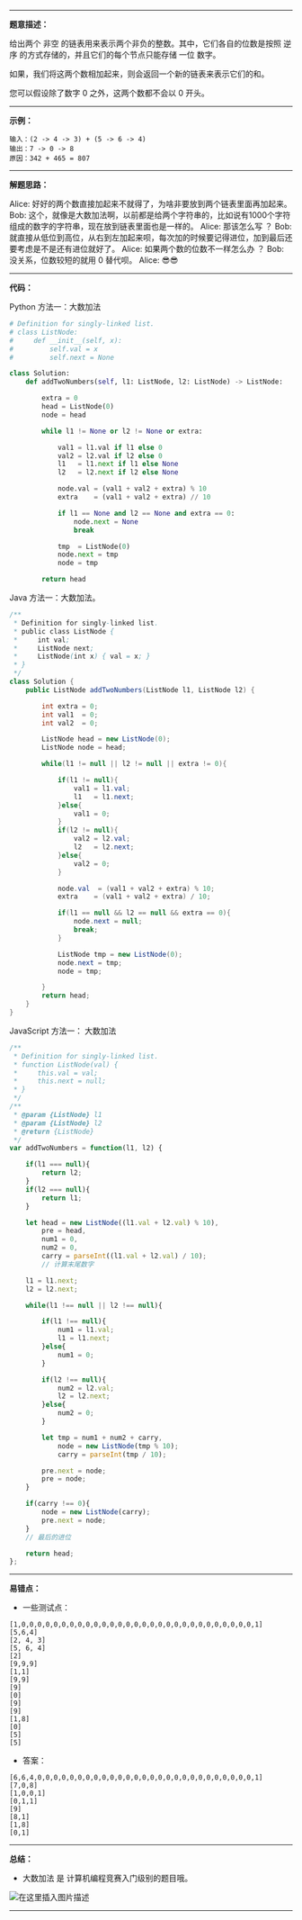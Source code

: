 

----

**题意描述：**

给出两个 非空 的链表用来表示两个非负的整数。其中，它们各自的位数是按照 逆序 的方式存储的，并且它们的每个节点只能存储 一位 数字。

如果，我们将这两个数相加起来，则会返回一个新的链表来表示它们的和。

您可以假设除了数字 0 之外，这两个数都不会以 0 开头。

---

**示例：**

```clike
输入：(2 -> 4 -> 3) + (5 -> 6 -> 4)
输出：7 -> 0 -> 8
原因：342 + 465 = 807
```
---


**解题思路：**

Alice: 好好的两个数直接加起来不就得了，为啥非要放到两个链表里面再加起来。
Bob: 这个，就像是大数加法啊，以前都是给两个字符串的，比如说有1000个字符组成的数字的字符串，现在放到链表里面也是一样的。
Alice: 那该怎么写 ？
Bob: 就直接从低位到高位，从右到左加起来呗，每次加的时候要记得进位，加到最后还要考虑是不是还有进位就好了。
Alice: 如果两个数的位数不一样怎么办 ？
Bob: 没关系，位数较短的就用 0 替代呗。
Alice: 😎😎



---

**代码：**

Python 方法一：大数加法
```python
# Definition for singly-linked list.
# class ListNode:
#     def __init__(self, x):
#         self.val = x
#         self.next = None

class Solution:
    def addTwoNumbers(self, l1: ListNode, l2: ListNode) -> ListNode:

        extra = 0
        head = ListNode(0)
        node = head

        while l1 != None or l2 != None or extra:

            val1 = l1.val if l1 else 0
            val2 = l2.val if l2 else 0
            l1   = l1.next if l1 else None
            l2   = l2.next if l2 else None

            node.val = (val1 + val2 + extra) % 10
            extra    = (val1 + val2 + extra) // 10

            if l1 == None and l2 == None and extra == 0:
                node.next = None
                break

            tmp  = ListNode(0)
            node.next = tmp
            node = tmp

        return head
```
Java 方法一：大数加法。

```java
/**
 * Definition for singly-linked list.
 * public class ListNode {
 *     int val;
 *     ListNode next;
 *     ListNode(int x) { val = x; }
 * }
 */
class Solution {
    public ListNode addTwoNumbers(ListNode l1, ListNode l2) {

        int extra = 0;
        int val1  = 0;
        int val2  = 0;

        ListNode head = new ListNode(0);
        ListNode node = head;

        while(l1 != null || l2 != null || extra != 0){

            if(l1 != null){
                val1 = l1.val;
                l1   = l1.next;
            }else{
                val1 = 0;
            }
            if(l2 != null){
                val2 = l2.val;
                l2   = l2.next;
            }else{
                val2 = 0;
            }

            node.val  = (val1 + val2 + extra) % 10;
            extra    = (val1 + val2 + extra) / 10;

            if(l1 == null && l2 == null && extra == 0){
                node.next = null;
                break;
            }

            ListNode tmp = new ListNode(0);
            node.next = tmp;
            node = tmp;

        }
        return head;
    }
}
```
JavaScript 方法一： 大数加法
```javascript
/**
 * Definition for singly-linked list.
 * function ListNode(val) {
 *     this.val = val;
 *     this.next = null;
 * }
 */
/**
 * @param {ListNode} l1
 * @param {ListNode} l2
 * @return {ListNode}
 */
var addTwoNumbers = function(l1, l2) {

    if(l1 === null){
        return l2;
    }
    if(l2 === null){
        return l1;
    }

    let head = new ListNode((l1.val + l2.val) % 10),
        pre = head,
        num1 = 0,
        num2 = 0,
        carry = parseInt((l1.val + l2.val) / 10);
        // 计算末尾数字

    l1 = l1.next;
    l2 = l2.next;

    while(l1 !== null || l2 !== null){

        if(l1 !== null){
            num1 = l1.val;
            l1 = l1.next;
        }else{
            num1 = 0;
        }

        if(l2 !== null){
            num2 = l2.val;
            l2 = l2.next;
        }else{
            num2 = 0;
        }

        let tmp = num1 + num2 + carry,
            node = new ListNode(tmp % 10);
            carry = parseInt(tmp / 10);

        pre.next = node;
        pre = node;
    }

    if(carry !== 0){
        node = new ListNode(carry);
        pre.next = node;
    }
    // 最后的进位

    return head;
};
```



---


**易错点：**

- 一些测试点：

```clike
[1,0,0,0,0,0,0,0,0,0,0,0,0,0,0,0,0,0,0,0,0,0,0,0,0,0,0,0,0,0,1]
[5,6,4]
[2, 4, 3]
[5, 6, 4]
[2]
[9,9,9]
[1,1]
[9,9]
[9]
[0]
[9]
[9]
[1,8]
[0]
[5]
[5]
```
- 答案：

```clike
[6,6,4,0,0,0,0,0,0,0,0,0,0,0,0,0,0,0,0,0,0,0,0,0,0,0,0,0,0,0,1]
[7,0,8]
[1,0,0,1]
[0,1,1]
[9]
[8,1]
[1,8]
[0,1]
```

---


**总结：**

- 大数加法 是 计算机编程竞赛入门级别的题目哦。

![在这里插入图片描述](https://img-blog.csdnimg.cn/20200121171648934.png#pic_center)

----